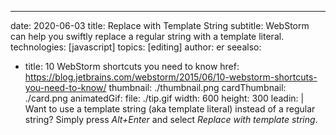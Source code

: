---
date: 2020-06-03 title: Replace with Template String subtitle: WebStorm can help you swiftly replace a regular string with a template literal. technologies: [javascript] topics: [editing] author: er seealso:
- title: 10 WebStorm shortcuts you need to know href: https://blog.jetbrains.com/webstorm/2015/06/10-webstorm-shortcuts-you-need-to-know/ thumbnail: ./thumbnail.png cardThumbnail: ./card.png animatedGif: file: ./tip.gif width: 600 height: 300 leadin: | Want to use a template string (aka template literal) instead of a regular string? Simply press *Alt+Enter* and select *Replace with template string*.
